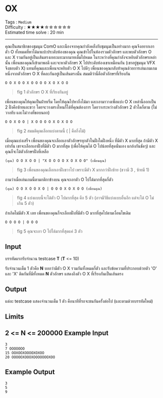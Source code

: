 OX
====================
Tags : `Medium`<br>
Difficulty : &#9733;&#9733;&#9733;&#9733;&#9734;&#9734;&#9734;&#9734;&#9734;&#9734;<br>
Estimated time solve : 20 min<br>

- - -

คุณเป็นสมาชิกของชุมนุม ComO และเนืองจากคุณกำลังคลั่งกับชุมนุมเป็นอย่างมาก คุณจึงอยากเอาตัว O ทั้งหมดที่หาได้มาแปะประดับห้องของคุณ คุณเข้าไปในห้องรวมตัวอักษร และพบตัวอักษร O และ X รวมกันอยู่เป็นเส้นตรงเยอะแยะมากมายเต็มไปหมด ในระหว่างที่คุณกำลังจะหยิบตัวอักษรเหล่านั้น เพื่อนของคุณก็เข้ามาพอดี และจะหาตัวอักษร X ไปประดับห้องเขาเหมือนกัน (เขาอยู่ชุมนุม VFX จึงชอบตัว X) แทนที่คุณและเพื่อนจะหยิบตัว O X ไปดีๆ เพื่อนของคุณกลับท้าคุณด้วยการเล่นเกมเกมหนึ่งจากตัวอักษร O X ที่คละกันอยู่เป็นเส้นตรงนั้น สมมติว่านี่คือตัวอักษรที่เรียงกัน
```
O O X O O X O O O O X O X O O
```
> fig 1 ตัวอักษร O X ที่เรียงกันอยู่

เพื่อนของคุณให้คุณเป็นฝ่ายเริ่ม โดยให้คุณไปหากิ่งไม้มา และเอามาวางเพื่อแบ่ง O X เหล่านี้ออกเป็น 2 ฝั่งคือซ้ายและขวา โดยจะวางตรงไหนก็ได้ที่คุณต้องการ โดยวางระหว่างตัวอักษร 2 ตัวใดก็ตาม (ไม่วางทับ และไม่วางที่ขอบนอก)
```
O O X O O | X O O O O X O X O O
```
> fig 2 สมมติคุณเลือกแบ่งตามนี้ ( | คือกิ่งไม้)

เมื่อคุณแบ่งเสร็จ เพื่อนของคุณจะเลือกเอาตัวอักษรทุกตัวในฝั่งใดฝั่งหนึ่ง ที่มีตัว X มากที่สุด ถ้ามีตัว X เท่ากัน เขาจะเลือกเอาฝั่งที่มีตัว O มากที่สุด (เพื่อให้คุณได้ O ไปน้อยที่สุดนั่นเอง แกล้งกันชัดๆ) และคุณก็จะได้ตัวอักษรฝั่งที่เหลือ

```
(คุณ) O O X O O | "X O O O O X O X O O" (เพื่อนคุณ)
```
> fig 3 เพื่อนของคุณเลือกเอาฝั่งขวาไป เพราะมีตัว X มากกว่าฝั่งซ้าย (ขวามี 3 , ซ้ายมี 1)

ถามว่าเมื่อเล่นเกมนี้ตามกติกาข้างบน คุณจะเอาตัว O ไปได้มากที่สุดกี่ตัว
```
(คุณ) O O X O O X O | O O O X O X O O (เพื่อนคุณ)
```
> fig 4 แบ่งแบบนี้จะได้ตัว O ไปมากที่สุด คือ 5 ตัว (อาจมีวิธีแบ่งแบบอื่นอีก แต่จะได้ O ไม่เกิน 5 ตัว)

ถ้าเกิดไม่มีตัว X เลย เพื่อนของคุณก็จะเลือกฝั่งที่มีตัว O มากที่สุดไปตามเงื่อนไขเดิม

```
O O O O | O O O
```
> fig 5 คุณจะเอา O ไปได้มากที่สุดแค่ 3 ตัว


Input
-----
บรรทัดแรกรับจำนวน testcase **T** (**T** <= 10)

รับจำนวนเต็ม 1 ตัวคือ **N** บอกว่ามีตัว O X รวมกันทั้งหมดกี่ตัว และรับข้อความที่ประกอบด้วยตัว 'O' และ 'X' ติดกันที่มีทั้งหมด **N** ตัวอักษร แสดงถึงตัว O X ที่เรียงกันเป็นเส้นตรง

Output
------
แต่ละ testcase แสดงจำนวนเต็ม 1 ตัว คือนาทีที่รถจะชนกันครั้งต่อไป (และตามด้วยบรรทัดใหม่)

Limits
------
2 <= **N** <= 200000
Example Input
-------
```
3
7 OOOOOOO
15 OOXOOXOOOOXOXOO
20 OOOOOXOOOXOOOOOOOXOO
```

Example Output
-------------
```
3
5
9
```